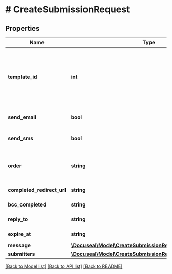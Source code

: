 # # CreateSubmissionRequest

## Properties

Name | Type | Description | Notes
------------ | ------------- | ------------- | -------------
**template_id** | **int** | The unique identifier of the template. Document template forms can be created via the Web UI, &lt;a href&#x3D;\&quot;https://www.docuseal.co/guides/use-embedded-text-field-tags-in-the-pdf-to-create-a-fillable-form\&quot; class&#x3D;\&quot;link\&quot;&gt;PDF and DOCX API&lt;/a&gt;, or &lt;a href&#x3D;\&quot;https://www.docuseal.co/guides/create-pdf-document-fillable-form-with-html-api\&quot; class&#x3D;\&quot;link\&quot;&gt;HTML API&lt;/a&gt;. |
**send_email** | **bool** | Set &#x60;false&#x60; to disable signature request emails sending. | [optional] [default to true]
**send_sms** | **bool** | Set &#x60;true&#x60; to send signature request via phone number and SMS. | [optional] [default to false]
**order** | **string** | Pass &#39;random&#39; to send signature request emails to all parties right away. The order is &#39;preserved&#39; by default so the second party will receive a signature request email only after the document is signed by the first party. | [optional] [default to 'preserved']
**completed_redirect_url** | **string** | Specify URL to redirect to after the submission completion. | [optional]
**bcc_completed** | **string** | Specify BCC address to send signed documents to after the completion. | [optional]
**reply_to** | **string** | Specify Reply-To address to use in the notification emails. | [optional]
**expire_at** | **string** | Specify the expiration date and time after which the submission becomes unavailable for signature. | [optional]
**message** | [**\Docuseal\Model\CreateSubmissionRequestMessage**](CreateSubmissionRequestMessage.md) |  | [optional]
**submitters** | [**\Docuseal\Model\CreateSubmissionRequestSubmittersInner[]**](CreateSubmissionRequestSubmittersInner.md) | The list of submitters for the submission. |

[[Back to Model list]](../../README.md#models) [[Back to API list]](../../README.md#endpoints) [[Back to README]](../../README.md)
